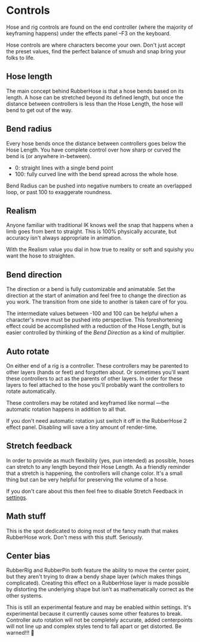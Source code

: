 # Controls
Hose and rig controls are found on the end controller (where the majority of keyframing happens) under the effects panel –F3 on the keyboard.

Hose controls are  where characters become your own. Don't just accept the preset values, find the perfect balance of smush and snap bring your folks to life.

## Hose length

<Screenshot 
    url="/rubberhose2/ctrl-length.gif" 
    alt="RH2 hose length"
    width="350px" 
    right />

The main concept behind RubberHose is that a hose bends based on its length. A hose can be stretched beyond its defined length, but once the distance between controllers is less than the Hose Length, the hose will bend to get out of the way. 



## Bend radius

<Screenshot 
    url="/rubberhose2/ctrl-radius.gif" 
    alt="RH2 bend radius"
    width="350px" 
    right />

Every hose bends once the distance between controllers goes below the Hose Length. You have complete control over how sharp or curved the bend is (or anywhere in-between). 

- 0: straight lines with a single bend point
- 100: fully curved line with the bend spread across the whole hose.

Bend Radius can be pushed into negative numbers to create an overlapped loop, or past 100 to exaggerate roundness. 



## Realism

<Screenshot 
    url="/rubberhose2/ctrl-realism.gif" 
    alt="RH2 realism"
    width="350px" 
    right />

Anyone familiar with traditional IK knows well the snap that happens when a limb goes from bent to straight. This is 100% physically accurate, but accuracy isn't always appropriate in animation. 

With the Realism value you dial in how true to reality or soft and squishy you want the hose to straighten.  



## Bend direction

<Screenshot 
    url="/rubberhose2/ctrl-direction.gif" 
    alt="RH2 bend direction"
    width="350px" 
    right />

The direction or a bend is fully customizable and animatable. Set the direction at the start of animation and feel free to change the direction as you work. The transition from one side to another is taken care of for you. 

The intermediate values between -100 and 100 can be helpful when a character's move must be pushed into perspective. This foreshortening effect could be accomplished with a reduction of the Hose Length, but is easier controlled by thinking of the *Bend Direction* as a kind of multiplier. 



## Auto rotate

<Screenshot 
    url="/rubberhose2/ctrl-autorotate.gif" 
    alt="RH2 auto rotate"
    width="350px" 
    right />

On either end of a rig is a controller. These controllers may be parented to other layers (hands or feet) and forgotten about. Or sometimes you'll want these controllers to act as the parents of other layers. In order for these layers to feel attached to the hose you'll probably want the controllers to rotate automatically. 

These controllers may be rotated and keyframed like normal —the automatic rotation happens in addition to all that. 

If you don't need automatic rotation just switch it off in the RubberHose 2 effect panel. Disabling will save a tiny amount of render-time. 



## Stretch feedback

<Screenshot 
    url="/rubberhose2/ctrl-stretch.gif" 
    alt="RH2 stretch feedback"
    width="350px" 
    right />


In order to provide as much flexibility (yes, pun intended) as possible, hoses can stretch to any length beyond their Hose Length. As a friendly reminder that a stretch is happening, the controllers will change color. It's a small thing but can be very helpful for preserving the volume of a hose. 

If you don't care about this then feel free to disable Stretch Feedback in [settings](manage.html#settings). 



## Math stuff

<Screenshot 
    url="/rubberhose2/ctrl-bernie.gif" 
    alt="RH2 math stuff"
    width="350px" 
    right />



This is the spot dedicated to doing most of the fancy math that makes RubberHose work. Don't mess with this stuff. Seriously. 



## Center bias

<Screenshot 
    url="/rubberhose2/ctrl-bias.gif" 
    alt="RH2 center bias"
    width="350px" 
    right />



RubberRig and RubberPin both feature the ability to move the center point, but they aren't trying to draw a bendy shape layer (which makes things complicated). Creating this effect on a RubberHose layer is made possible by distorting the underlying shape but isn't as mathematically correct as the other systems.

This is still an experimental feature and may be enabled within settings. It's experimental because it currently causes some other features to break. Controller auto rotation will not be completely accurate, added centerpoints will not line up and complex styles tend to fall apart or get distorted. Be warned!!! 🦂